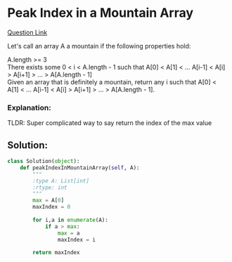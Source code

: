 # Peak Index in a Mountain Array

[Question Link](https://leetcode.com/problems/peak-index-in-a-mountain-array/)  

Let's call an array A a mountain if the following properties hold:  

A.length >= 3  
There exists some 0 < i < A.length - 1 such that A[0] < A[1] < ... A[i-1] < A[i] > A[i+1] > ... > A[A.length - 1]  
Given an array that is definitely a mountain, return any i such that A[0] < A[1] < ... A[i-1] < A[i] > A[i+1] > ... > A[A.length - 1].  

### Explanation:
TLDR: Super complicated way to say return the index of the max value

## Solution:
```Python
class Solution(object):
    def peakIndexInMountainArray(self, A):
        """
        :type A: List[int]
        :rtype: int
        """
        max = A[0]
        maxIndex = 0
        
        for i,a in enumerate(A):
            if a > max:
                max = a
                maxIndex = i
                
        return maxIndex
```
